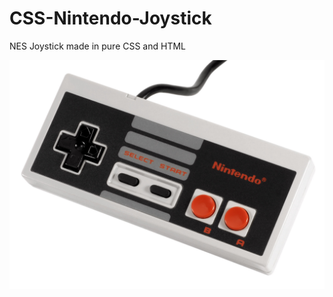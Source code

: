 # CSS-Nintendo-Joystick
NES Joystick made in pure CSS and HTML

![Alt text](NES-controller.jpg "NSE controller")
